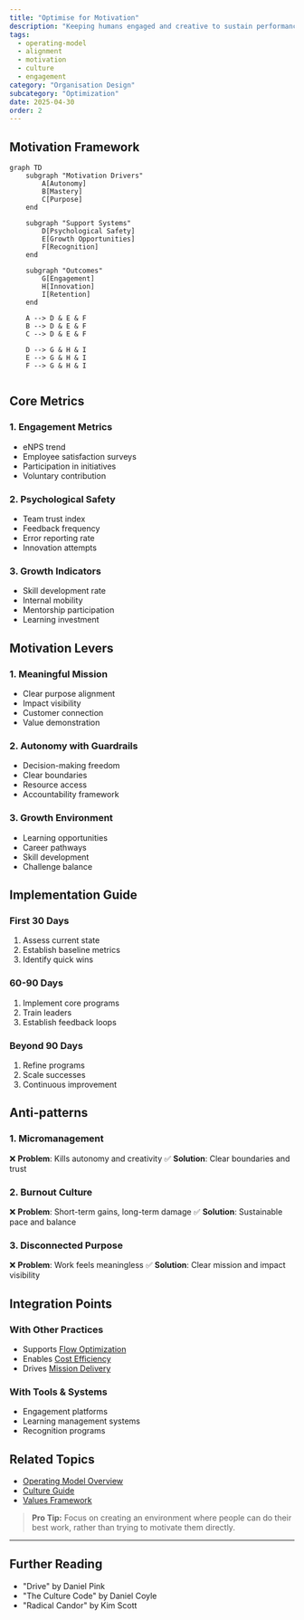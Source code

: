 ```yaml
---
title: "Optimise for Motivation"
description: "Keeping humans engaged and creative to sustain performance."
tags:
  - operating-model
  - alignment
  - motivation
  - culture
  - engagement
category: "Organisation Design"
subcategory: "Optimization"
date: 2025-04-30
order: 2
---
```


## Motivation Framework

```mermaid
graph TD
    subgraph "Motivation Drivers"
        A[Autonomy]
        B[Mastery]
        C[Purpose]
    end
    
    subgraph "Support Systems"
        D[Psychological Safety]
        E[Growth Opportunities]
        F[Recognition]
    end
    
    subgraph "Outcomes"
        G[Engagement]
        H[Innovation]
        I[Retention]
    end
    
    A --> D & E & F
    B --> D & E & F
    C --> D & E & F
    
    D --> G & H & I
    E --> G & H & I
    F --> G & H & I
    
```

## Core Metrics

### 1. Engagement Metrics
- eNPS trend
- Employee satisfaction surveys
- Participation in initiatives
- Voluntary contribution

### 2. Psychological Safety
- Team trust index
- Feedback frequency
- Error reporting rate
- Innovation attempts

### 3. Growth Indicators
- Skill development rate
- Internal mobility
- Mentorship participation
- Learning investment

## Motivation Levers

### 1. Meaningful Mission
- Clear purpose alignment
- Impact visibility
- Customer connection
- Value demonstration

### 2. Autonomy with Guardrails
- Decision-making freedom
- Clear boundaries
- Resource access
- Accountability framework

### 3. Growth Environment
- Learning opportunities
- Career pathways
- Skill development
- Challenge balance

## Implementation Guide

### First 30 Days
1. Assess current state
2. Establish baseline metrics
3. Identify quick wins

### 60-90 Days
1. Implement core programs
2. Train leaders
3. Establish feedback loops

### Beyond 90 Days
1. Refine programs
2. Scale successes
3. Continuous improvement

## Anti-patterns

### 1. Micromanagement
❌ **Problem**: Kills autonomy and creativity
✅ **Solution**: Clear boundaries and trust

### 2. Burnout Culture
❌ **Problem**: Short-term gains, long-term damage
✅ **Solution**: Sustainable pace and balance

### 3. Disconnected Purpose
❌ **Problem**: Work feels meaningless
✅ **Solution**: Clear mission and impact visibility

## Integration Points

### With Other Practices
- Supports [Flow Optimization](optimise-flow)
- Enables [Cost Efficiency](optimise-cost)
- Drives [Mission Delivery](../advanced/mission-objectives)

### With Tools & Systems
- Engagement platforms
- Learning management systems
- Recognition programs

## Related Topics
- [Operating Model Overview](../operating-model-framework)
- [Culture Guide](../foundation/culture-framework)
- [Values Framework](../foundation/values)

> **Pro Tip:** Focus on creating an environment where people can do their best work, rather than trying to motivate them directly.

---

## Further Reading
- "Drive" by Daniel Pink
- "The Culture Code" by Daniel Coyle
- "Radical Candor" by Kim Scott
